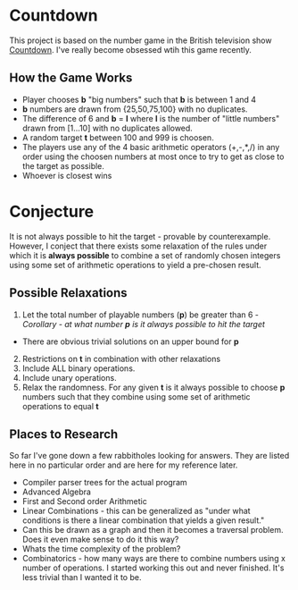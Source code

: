 # Countdown
This project is based on the number game in the British television show [Countdown](https://en.wikipedia.org/wiki/Countdown_(game_show)). I've really become obsessed wtih this game recently.  

## How the Game Works 
* Player chooses **b** "big numbers" such that **b** is between 1 and 4
* **b** numbers are drawn from {25,50,75,100} with no duplicates.
* The difference of 6 and **b** = **l** where **l** is the number of "little numbers" drawn from [1...10] with no duplicates allowed.
* A random target **t** between 100 and 999 is choosen.
* The players use any of the 4 basic arithmetic operators (+,-,\*,/) in any order using the choosen numbers at most once to try to get as close to the target as possible.
* Whoever is closest wins

# Conjecture
It is not always possible to hit the target - provable by counterexample. However, I conject that there exists some relaxation of the rules under which it is **always possible** to combine a set of randomly chosen integers using some set of arithmetic operations to yield a pre-chosen result. 

## Possible Relaxations
1. Let the total number of playable numbers (**p**) be greater than 6 - *Corollary - at what number **p** is it always possible to hit the target*
  * There are obvious trivial solutions on an upper bound for **p** 
2. Restrictions on **t** in combination with other relaxations
3. Include ALL binary operations.
4. Include unary operations.
5. Relax the randomness. For any given **t** is it always possible to choose **p** numbers such that they combine using some set of arithmetic operations to equal **t**

## Places to Research
So far I've gone down a few rabbitholes looking for answers. They are listed here in no particular order and are here for my reference later. 
* Compiler parser trees for the actual program
* Advanced Algebra
* First and Second order Arithmetic
* Linear Combinations - this can be generalized as "under what conditions is there a linear combination that yields a given result."
* Can this be drawn as a graph and then it becomes a traversal problem. Does it even make sense to do it this way?
* Whats the time complexity of the problem?
* Combinatorics - how many ways are there to combine numbers using x number of operations. I started working this out and never finished. It's less trivial than I wanted it to be.
